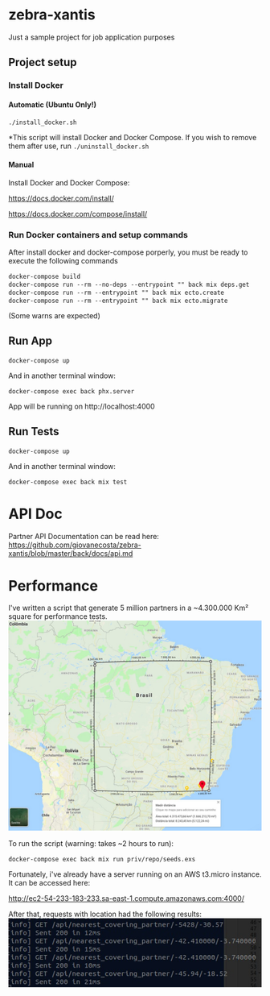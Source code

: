 # zebra-xantis
Just a sample project for job application purposes

## Project setup

### Install Docker

#### Automatic (Ubuntu Only!)
```
./install_docker.sh
```
*This script will install Docker and Docker Compose. If you wish to remove them after use, run `./uninstall_docker.sh`

#### Manual

Install Docker and Docker Compose:

https://docs.docker.com/install/

https://docs.docker.com/compose/install/

### Run Docker containers and setup commands

After install docker and docker-compose porperly, you must be ready to execute the following commands

```
docker-compose build
docker-compose run --rm --no-deps --entrypoint "" back mix deps.get
docker-compose run --rm --entrypoint "" back mix ecto.create
docker-compose run --rm --entrypoint "" back mix ecto.migrate
```
(Some warns are expected)

## Run App
```
docker-compose up
```
And in another terminal window:
```
docker-compose exec back phx.server
```
App will be running on http://localhost:4000

## Run Tests
```
docker-compose up
```
And in another terminal window:
```
docker-compose exec back mix test
```
# API Doc

Partner API Documentation can be read here: https://github.com/giovanecosta/zebra-xantis/blob/master/back/docs/api.md

# Performance

I've written a script that generate 5 million partners in a ~4.300.000 Km² square for performance tests.
![Brazil square area](https://raw.githubusercontent.com/giovanecosta/zebra-xantis/master/square_area.jpeg)

To run the script (warning: takes ~2 hours to run):

```
docker-compose exec back mix run priv/repo/seeds.exs
```
Fortunately, i've already have a server running on an AWS t3.micro instance. It can be accessed here:

http://ec2-54-233-183-233.sa-east-1.compute.amazonaws.com:4000/

After that, requests with location had the following results:
![Api response time](https://raw.githubusercontent.com/giovanecosta/zebra-xantis/master/api_response_time.jpeg)
